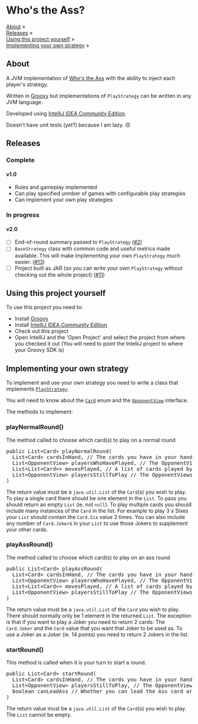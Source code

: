 # Who's the Ass?

[About](#about) »  
[Releases](#releases) »  
[Using this project yourself](#using-this-project-yourself) »  
[Implementing your own strategy](#implementing-your-own-strategy) »

## About

A JVM implementation of [Who's the Ass](http://en.wikipedia.org/wiki/Who's_the_Ass%3F) with the ability to inject each player's strategy.

Written in [Groovy](http://groovy.codehaus.org/) but implementations of `PlayStrategy` can be written in any JVM language.

Developed using [IntelliJ IDEA Community Edition](http://www.jetbrains.com/idea/free_java_ide.html).

Doesn't have unit tests (yet?) because I am lazy. :disappointed:

## Releases

### Complete

#### v1.0
* Rules and gameplay implemented
* Can play specified unmber of games with configurable play strategies
* Can implement your own play strategies

### In progress

#### v2.0
* [ ] End-of-round summary passed to `PlayStrategy` ([#2](https://github.com/dnahodil/whostheass/issues/2))
* [ ] `BaseStrategy` class with common code and useful metrics made available. This will make implementing your own `PlayStrategy` much easier. ([#13](https://github.com/dnahodil/whostheass/issues/13))
* [ ] Project built as JAR (so you can write your own `PlayStrategy` without checking out the whole project) ([#11](https://github.com/dnahodil/whostheass/issues/11))

## Using this project yourself

To use this project you need to:
* Install [Groovy](http://groovy.codehaus.org/)
* Install [IntelliJ IDEA Community Edition](http://www.jetbrains.com/idea/free_java_ide.html)
* Check out this project
* Open IntelliJ and the 'Open Project' and select the project from where you checked it out
(You will need to point the IntelliJ project to where your Groovy SDK is)

## Implementing your own strategy

To implement and use your own strategy you need to write a class that implements [`PlayStrategy`](https://github.com/dnahodil/whostheass/blob/master/src/com/fgi/whostheass/strategy/PlayStrategy.java).

You will need to know about the [`Card`](https://github.com/dnahodil/whostheass/blob/master/src/com/fgi/whostheass/cards/Card.groovy) enum and the [`OpponentView`](https://github.com/dnahodil/whostheass/blob/master/src/com/fgi/whostheass/player/OpponentView.java) interface.

The methods to implement:

### playNormalRound()

The method called to choose which card(s) to play on a normal round

<pre>
public List&lt;Card&gt; playNormalRound(
  List&lt;Card&gt; cardsInHand, // The cards you have in your hand
  List&lt;OpponentView&gt; playersWhoHavePlayed, // The OpponentViews of the people who have played in this round already
  List&lt;List&lt;Card&gt;&gt; movesPlayed, // A list of cards played by the people who have played already this round
  List&lt;OpponentView&gt; playersStillToPlay // The OpponentViews of the people who are still to play this round
)
</pre>

The return value must be a `java.util.List` of the `Card`(s) you wish to play. To play a single card there should be one element in the `List`. To pass you should return an empty `List` (ie. not `null`). To play multiple cards you should include many instances of the `Card` in the list. For example to play 3 x Sixes your `List` should contain the `Card.Six` value 3 times. You can also include any number of `Card.Joker`s in your `List` to use those Jokers to supplement your other cards.

### playAssRound()

The method called to choose which card(s) to play on an ass round

<pre>
public List&lt;Card&gt; playAssRound(
  List&lt;Card&gt; cardsInHand, // The cards you have in your hand
  List&lt;OpponentView&gt; playersWhoHavePlayed, // The OpponentViews of the people who have played in this round already
  List&lt;List&lt;Card&gt;&gt; movesPlayed, // A list of cards played by the people who have played already this round
  List&lt;OpponentView&gt; playersStillToPlay // The OpponentViews of the people who are still to play this round
)
</pre>

The return value must be a `java.util.List` of the `Card` you wish to play. There should normally only be 1 element in the returned `List`. The exception is that if you want to play a Joker you need to return 2 cards: The `Card.Joker` and the `Card` value that you want that Joker to be used as. To use a Joker as a Joker (ie. 14 points) you need to return 2 Jokers in the list.

### startRound()

This method is called when it is your turn to start a round.

<pre>
public List&lt;Card&gt; startRound(
  List&lt;Card&gt; cardsInHand, // The cards you have in your hand
  List&lt;OpponentView&gt; playersStillToPlay, // The OpponentViews of the players who will play after you
  boolean canLeadAss // Whether you can lead the Ass card or not
)
</pre>

The return value must be a `java.util.List` of the `Card`(s) you wish to play. The `List` cannot be empty.

</pre>
